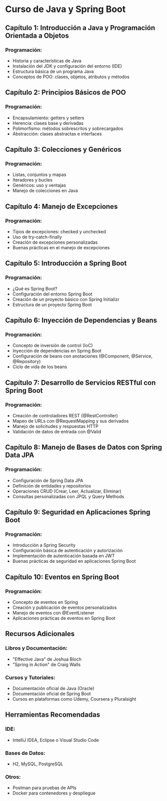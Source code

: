 # Curso de Java y Spring Boot

## Capítulo 1: Introducción a Java y Programación Orientada a Objetos
### Programación:
- Historia y características de Java
- Instalación del JDK y configuración del entorno (IDE)
- Estructura básica de un programa Java
- Conceptos de POO: clases, objetos, atributos y métodos

## Capítulo 2: Principios Básicos de POO
### Programación:
- Encapsulamiento: getters y setters
- Herencia: clases base y derivadas
- Polimorfismo: métodos sobrescritos y sobrecargados
- Abstracción: clases abstractas e interfaces

## Capítulo 3: Colecciones y Genéricos
### Programación:
- Listas, conjuntos y mapas
- Iteradores y bucles
- Genéricos: uso y ventajas
- Manejo de colecciones en Java

## Capítulo 4: Manejo de Excepciones
### Programación:
- Tipos de excepciones: checked y unchecked
- Uso de try-catch-finally
- Creación de excepciones personalizadas
- Buenas prácticas en el manejo de excepciones

## Capítulo 5: Introducción a Spring Boot
### Programación:
- ¿Qué es Spring Boot?
- Configuración del entorno Spring Boot
- Creación de un proyecto básico con Spring Initializr
- Estructura de un proyecto Spring Boot

## Capítulo 6: Inyección de Dependencias y Beans
### Programación:
- Concepto de inversión de control (IoC)
- Inyección de dependencias en Spring Boot
- Configuración de beans con anotaciones (@Component, @Service, @Repository)
- Ciclo de vida de los beans

## Capítulo 7: Desarrollo de Servicios RESTful con Spring Boot
### Programación:
- Creación de controladores REST (@RestController)
- Mapeo de URLs con @RequestMapping y sus derivados
- Manejo de solicitudes y respuestas HTTP
- Validación de datos de entrada con @Valid

## Capítulo 8: Manejo de Bases de Datos con Spring Data JPA
### Programación:
- Configuración de Spring Data JPA
- Definición de entidades y repositorios
- Operaciones CRUD (Crear, Leer, Actualizar, Eliminar)
- Consultas personalizadas con JPQL y Query Methods

## Capítulo 9: Seguridad en Aplicaciones Spring Boot
### Programación:
- Introducción a Spring Security
- Configuración básica de autenticación y autorización
- Implementación de autenticación basada en JWT
- Buenas prácticas de seguridad en aplicaciones Spring Boot

## Capítulo 10: Eventos en Spring Boot
### Programación:
- Concepto de eventos en Spring
- Creación y publicación de eventos personalizados
- Manejo de eventos con @EventListener
- Aplicaciones prácticas de eventos en Spring Boot

## Recursos Adicionales
### Libros y Documentación:
- "Effective Java" de Joshua Bloch
- "Spring in Action" de Craig Walls

### Cursos y Tutoriales:
- Documentación oficial de Java (Oracle)
- Documentación oficial de Spring Boot
- Cursos en plataformas como Udemy, Coursera y Pluralsight

## Herramientas Recomendadas
### IDE:
- IntelliJ IDEA, Eclipse o Visual Studio Code

### Bases de Datos:
- H2, MySQL, PostgreSQL

### Otros:
- Postman para pruebas de APIs
- Docker para contenedores y despliegue

